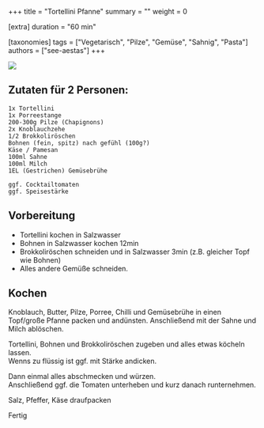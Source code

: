 +++
title = "Tortellini Pfanne"
summary = ""
weight = 0

[extra]
duration = "60 min"

[taxonomies]
tags = ["Vegetarisch", "Pilze", "Gemüse", "Sahnig", "Pasta"]
authors = ["see-aestas"]
+++

<div class="image" alt="Asia Gemüsepfanne">
    <img src="/kochen/Tortellini_Pfanne.png" style="width:auto;"></img>
</div>


## Zutaten für 2 Personen:

```
1x Tortellini
1x Porreestange
200-300g Pilze (Chapignons)
2x Knoblauchzehe
1/2 Brokkoliröschen
Bohnen (fein, spitz) nach gefühl (100g?)
Käse / Pamesan
100ml Sahne
100ml Milch
1EL (Gestrichen) Gemüsebrühe

ggf. Cocktailtomaten
ggf. Speisestärke
```

## Vorbereitung

- Tortellini kochen in Salzwasser
- Bohnen in Salzwasser kochen 12min
- Brokkoliröschen schneiden und in Salzwasser 3min (z.B. gleicher Topf wie Bohnen)
- Alles andere Gemüße schneiden.

## Kochen

Knoblauch, Butter, Pilze, Porree, Chilli und Gemüsebrühe in einen Topf/große Pfanne packen und andünsten.
Anschließend mit der Sahne und Milch ablöschen.

Tortellini, Bohnen und Brokkoliröschen zugeben und alles etwas köcheln lassen. \
Wenns zu flüssig ist ggf. mit Stärke andicken.

Dann einmal alles abschmecken und würzen. \
Anschließend ggf. die Tomaten unterheben und kurz danach runternehmen.

Salz, Pfeffer, Käse draufpacken

Fertig
